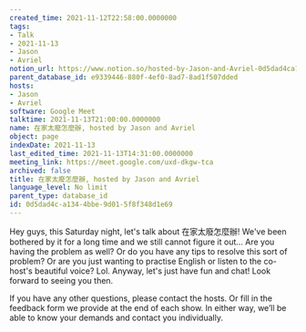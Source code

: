 ```yaml
---
created_time: 2021-11-12T22:58:00.0000000
tags:
- Talk
- 2021-11-13
- Jason
- Avriel
notion_url: https://www.notion.so/hosted-by-Jason-and-Avriel-0d5dad4ca1344bbe9d015f8f348d1e69
parent_database_id: e9339446-880f-4ef0-8ad7-8ad1f507dded
hosts:
- Jason
- Avriel
software: Google Meet
talktime: 2021-11-13T21:00:00.0000000
name: 在家太廢怎麼辦, hosted by Jason and Avriel
object: page
indexDate: 2021-11-13
last_edited_time: 2021-11-13T14:31:00.0000000
meeting_link: https://meet.google.com/uxd-dkgw-tca
archived: false
title: 在家太廢怎麼辦, hosted by Jason and Avriel
language_level: No limit
parent_type: database_id
id: 0d5dad4c-a134-4bbe-9d01-5f8f348d1e69
---
```





Hey guys, this Saturday night, let's talk about 在家太廢怎麼辦! We've been bothered by it for a long time and we still cannot figure it out... Are you having the problem as well? Or do you have any tips to resolve this sort of problem? Or are you just wanting to practise English or listen to the co-host's beautiful voice? Lol. Anyway, let's just have fun and chat! Look forward to seeing you then. 

If you have any other questions, please contact the hosts. Or fill in the feedback form we provide at the end of each show. In either way, we’ll be able to know your demands and contact you individually.







